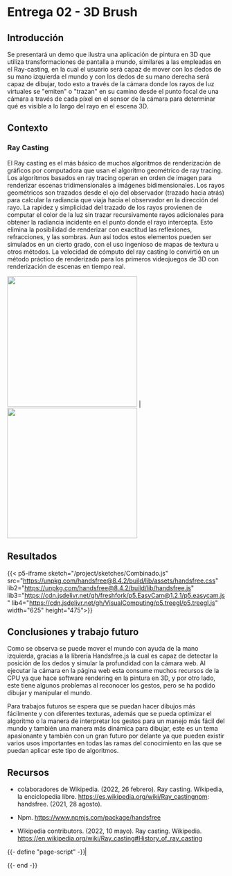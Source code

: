 # Entrega 02 - 3D Brush

## Introducción
Se presentará un demo que ilustra una aplicación de pintura en 3D que utiliza transformaciones de pantalla a mundo, similares a las empleadas en el Ray-casting, en la cual el usuario será capaz de mover con los dedos de su mano izquierda el mundo y con los dedos de su mano derecha será capaz de dibujar, todo esto a través de la cámara donde los rayos de luz virtuales se "emiten" o "trazan" en su camino desde el punto focal de una cámara a través de cada píxel en el sensor de la cámara para determinar qué es visible a lo largo del rayo en el escena 3D.

## Contexto
### Ray Casting
El Ray casting es el más básico de muchos algoritmos de renderización de gráficos por computadora que usan el algoritmo geométrico de ray tracing. Los algoritmos basados en ray tracing operan en orden de imagen para renderizar escenas tridimensionales a imágenes bidimensionales. Los rayos geométricos son trazados desde el ojo del observador (trazado hacia atrás) para calcular la radiancia que viaja hacia el observador en la dirección del rayo. La rapidez y simplicidad del trazado de los rayos provienen de computar el color de la luz sin trazar recursivamente rayos adicionales para obtener la radiancia incidente en el punto donde el rayo intercepta. Esto elimina la posibilidad de renderizar con exactitud las reflexiones, refracciones, y las sombras. Aun así todos estos elementos pueden ser simulados en un cierto grado, con el uso ingenioso de mapas de textura u otros métodos. La velocidad de cómputo del ray casting lo convirtió en un método práctico de renderizado para los primeros videojuegos de 3D con renderización de escenas en tiempo real.


<img src="https://upload.wikimedia.org/wikipedia/commons/3/3a/Anarch_short_gameplay.gif" width="300" />     |  <img src="https://www.computerhope.com/jargon/r/ray-casting-diagram.jpg" width="300" />

## Resultados


{{< p5-iframe sketch="/project/sketches/Combinado.js" src="https://unpkg.com/handsfree@8.4.2/build/lib/assets/handsfree.css" lib2="https://unpkg.com/handsfree@8.4.2/build/lib/handsfree.js" lib3="https://cdn.jsdelivr.net/gh/freshfork/p5.EasyCam@1.2.1/p5.easycam.js" lib4="https://cdn.jsdelivr.net/gh/VisualComputing/p5.treegl/p5.treegl.js" width="625" height="475">}}

## Conclusiones y trabajo futuro
Como se observa se puede mover el mundo con ayuda de la mano izquierda, gracias a la librería Handsfree.js la cual es capaz de detectar la posición de los dedos y simular la profundidad con la cámara web. Al ejecutar la cámara en la página web esta consume muchos recursos de la CPU ya que hace software rendering en la pintura en 3D, y por otro lado, este tiene algunos problemas al reconocer los gestos, pero se ha podido dibujar y manipular el mundo.

Para trabajos futuros se espera que se puedan hacer dibujos más fácilmente y con diferentes texturas, además que se pueda optimizar el algoritmo o la manera de interpretar los gestos para un manejo más fácil del mundo y también una manera más dinámica para dibujar, este es un tema apasionante y también con un gran futuro por delante ya que pueden existir varios usos importantes en todas las ramas del conocimiento en las que se puedan aplicar este tipo de algoritmos.


## Recursos

- colaboradores de Wikipedia. (2022, 26 febrero). Ray casting. Wikipedia, la enciclopedia libre. https://es.wikipedia.org/wiki/Ray_castingnpm: handsfree. (2021, 28 agosto). 

- Npm. https://www.npmjs.com/package/handsfree

- Wikipedia contributors. (2022, 10 mayo). Ray casting. Wikipedia. https://en.wikipedia.org/wiki/Ray_casting#History_of_ray_casting


{{- define "page-script" -}}
<canvas height="600" id="canvas" style="border: 1px grey solid" width="600">
<script>

// ======================================================================
//  Low-level canvas access.
// ======================================================================

var canvas = document.getElementById("canvas");
var canvas_context = canvas.getContext("2d");
var canvas_buffer = canvas_context.getImageData(0, 0, canvas.width, canvas.height);
var canvas_pitch = canvas_buffer.width * 4;


// The PutPixel() function.
var PutPixel = function(x, y, color) {
  x = canvas.width/2 + x;
  y = canvas.height/2 - y - 1;

  if (x < 0 || x >= canvas.width || y < 0 || y >= canvas.height) {
    return;
  }

  var offset = 4*x + canvas_pitch*y;
  canvas_buffer.data[offset++] = color[0];
  canvas_buffer.data[offset++] = color[1];
  canvas_buffer.data[offset++] = color[2];
  canvas_buffer.data[offset++] = 255; // Alpha = 255 (full opacity)
}


// Displays the contents of the offscreen buffer into the canvas.
var UpdateCanvas = function() {
  canvas_context.putImageData(canvas_buffer, 0, 0);
}


// ======================================================================
//  Linear algebra and helpers.
// ======================================================================

// Dot product of two 3D vectors.
var DotProduct = function(v1, v2) {
  return v1[0]*v2[0] + v1[1]*v2[1] + v1[2]*v2[2];
}


// Length of a 3D vector.
var Length = function(vec) {
  return Math.sqrt(DotProduct(vec, vec));
}


// Computes k * vec.
var Multiply = function(k, vec) {
  return [k*vec[0], k*vec[1], k*vec[2]];
}


// Computes v1 + v2.
var Add = function(v1, v2) {
  return [v1[0] + v2[0], v1[1] + v2[1], v1[2] + v2[2]];
}


// Computes v1 - v2.
var Subtract = function(v1, v2) {
  return [v1[0] - v2[0], v1[1] - v2[1], v1[2] - v2[2]];
}


// Clamps a color to the canonical color range.
var Clamp = function(vec) {
  return [Math.min(255, Math.max(0, vec[0])),
      Math.min(255, Math.max(0, vec[1])),
      Math.min(255, Math.max(0, vec[2]))];
}


// ======================================================================
//  A raytracer with diffuse illumination.
// ======================================================================

// A Sphere.
var Sphere = function(center, radius, color) {
  this.center = center;
  this.radius = radius;
  this.color = color;
}

// A Light.
var Light = function(ltype, intensity, position) {
  this.ltype = ltype;
  this.intensity = intensity;
  this.position = position;
}

Light.AMBIENT = 0;
Light.POINT = 1;
Light.DIRECTIONAL = 2;


// Scene setup.
var viewport_size = 1;
var projection_plane_z = 1;
var camera_position = [0, 0, 0];
var background_color = [255, 255, 255];
var spheres = [new Sphere([0, -1, 3], 1, [255, 0, 0]),
           new Sphere([2, 0, 4], 1, [0, 0, 255]),
           new Sphere([-2, 0, 4], 1, [0, 255, 0]),
           new Sphere([0, -5001, 0], 5000, [255, 255, 0])];

var lights = [
  new Light(Light.AMBIENT, 0.2),
  new Light(Light.POINT, 0.6, [2, 1, 0]),
  new Light(Light.DIRECTIONAL, 0.2, [1, 4, 4])
];


// Converts 2D canvas coordinates to 3D viewport coordinates.
var CanvasToViewport = function(p2d) {
  return [p2d[0] * viewport_size / canvas.width,
      p2d[1] * viewport_size / canvas.height,
      projection_plane_z];
}


// Computes the intersection of a ray and a sphere. Returns the values
// of t for the intersections.
var IntersectRaySphere = function(origin, direction, sphere) {
  var oc = Subtract(origin, sphere.center);

  var k1 = DotProduct(direction, direction);
  var k2 = 2*DotProduct(oc, direction);
  var k3 = DotProduct(oc, oc) - sphere.radius*sphere.radius;

  var discriminant = k2*k2 - 4*k1*k3;
  if (discriminant < 0) {
    return [Infinity, Infinity];
  }

  var t1 = (-k2 + Math.sqrt(discriminant)) / (2*k1);
  var t2 = (-k2 - Math.sqrt(discriminant)) / (2*k1);
  return [t1, t2];
}


var ComputeLighting = function(point, normal) {
  var intensity = 0;
  var length_n = Length(normal);  // Should be 1.0, but just in case...

  for (var i = 0; i < lights.length; i++) {
    var light = lights[i];
    if (light.ltype == Light.AMBIENT) {
      intensity += light.intensity;
    } else {
      var vec_l;
      if (light.ltype == Light.POINT) {
    vec_l = Subtract(light.position, point);
      } else {  // Light.DIRECTIONAL
    vec_l = light.position;
      }

      var n_dot_l = DotProduct(normal, vec_l);
      if (n_dot_l > 0) {
    intensity += light.intensity * n_dot_l / (length_n * Length(vec_l));
      }
    }
  }

  return intensity;
}


// Traces a ray against the set of spheres in the scene.
var TraceRay = function(origin, direction, min_t, max_t) {
  var closest_t = Infinity;
  var closest_sphere = null;

  for (var i = 0; i < spheres.length; i++) {
    var ts = IntersectRaySphere(origin, direction, spheres[i]);
    if (ts[0] < closest_t && min_t < ts[0] && ts[0] < max_t) {
      closest_t = ts[0];
      closest_sphere = spheres[i];
    }
    if (ts[1] < closest_t && min_t < ts[1] && ts[1] < max_t) {
      closest_t = ts[1];
      closest_sphere = spheres[i];
    }
  }

  if (closest_sphere == null) {
    return background_color;
  }

  var point = Add(origin, Multiply(closest_t, direction));
  var normal = Subtract(point, closest_sphere.center);
  normal = Multiply(1.0 / Length(normal), normal);

  return Multiply(ComputeLighting(point, normal), closest_sphere.color);
}


//
// Main loop.
//
for (var x = -canvas.width/2; x < canvas.width/2; x++) {
  for (var y = -canvas.height/2; y < canvas.height/2; y++) {
    var direction = CanvasToViewport([x, y])
    var color = TraceRay(camera_position, direction, 1, Infinity);
    PutPixel(x, y, Clamp(color));
  }
}

UpdateCanvas();</script>
{{- end -}}
